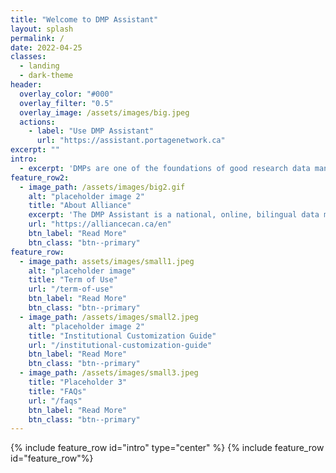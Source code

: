 ```yaml
---
title: "Welcome to DMP Assistant"
layout: splash
permalink: /
date: 2022-04-25
classes:
  - landing
  - dark-theme
header:
  overlay_color: "#000"
  overlay_filter: "0.5"
  overlay_image: /assets/images/big.jpeg
  actions:
    - label: "Use DMP Assistant"
      url: "https://assistant.portagenetwork.ca"
excerpt: ""
intro: 
  - excerpt: 'DMPs are one of the foundations of good research data management (RDM), an international best practice, and increasingly required by institutions and funders, including the Canadian Tri-Agencies as outlined in their Research Data Management Policy.'
feature_row2:
  - image_path: /assets/images/big2.gif
    alt: "placeholder image 2"
    title: "About Alliance"
    excerpt: 'The DMP Assistant is a national, online, bilingual data management planning tool developed by the Digital Research Alliance of Canada (the Alliance) in collaboration with host institution University of Alberta to assist researchers in preparing data management plans (DMPs). This tool is freely available to all researchers, and develops a DMP through a series of key data management questions, supported by best-practice guidance and examples.'
    url: "https://alliancecan.ca/en"
    btn_label: "Read More"
    btn_class: "btn--primary"
feature_row:
  - image_path: assets/images/small1.jpeg
    alt: "placeholder image"
    title: "Term of Use"
    url: "/term-of-use"
    btn_label: "Read More"
    btn_class: "btn--primary"
  - image_path: /assets/images/small2.jpeg
    alt: "placeholder image 2"
    title: "Institutional Customization Guide"
    url: "/institutional-customization-guide"
    btn_label: "Read More"
    btn_class: "btn--primary"
  - image_path: /assets/images/small3.jpeg
    title: "Placeholder 3"
    title: "FAQs"
    url: "/faqs"
    btn_label: "Read More"
    btn_class: "btn--primary"
---
```

{% include feature_row id="intro" type="center" %}
{% include feature_row id="feature_row"%}


